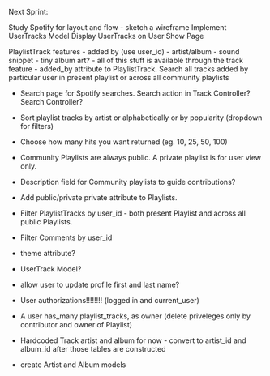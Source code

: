 Next Sprint:

Study Spotify for layout and flow - sketch a wireframe
Implement UserTracks Model
Display UserTracks on User Show Page

PlaylistTrack features
    - added by (use user_id)
    - artist/album
    - sound snippet
    - tiny album art?
    - all of this stuff is available through the track feature
    - added_by attribute to PlaylistTrack.  Search all tracks added by particular user in present playlist or across all community playlists

- Search page for Spotify searches. Search action in Track Controller? Search Controller?
- Sort playlist tracks by artist or alphabetically or by popularity (dropdown for filters)
- Choose how many hits you want returned (eg. 10, 25, 50, 100)
- Community Playlists are always public.  A private playlist is for user view only.
- Description field for Community playlists to guide contributions?
- Add public/private private attribute to Playlists.

- Filter PlaylistTracks by user_id - both present Playlist and across all public Playlists.
- Filter Comments by user_id

- theme attribute?

- UserTrack Model?

- allow user to update profile first and last name?

- User authorizations!!!!!!!! (logged in and current_user)

- A user has_many playlist_tracks, as owner (delete priveleges only by contributor and owner of Playlist)

- Hardcoded Track artist and album for now - convert to artist_id and album_id after those tables are constructed

- create Artist and Album models


